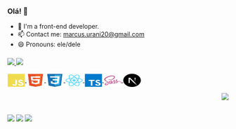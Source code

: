 ### Olá! 👋

- 🌱 I'm a front-end developer.
- 📫 Contact me: marcus.urani20@gmail.com
- 😄 Pronouns: ele/dele

###

 <div>
  <a href="https://github.com/MarcusUrani">
  <img height="180em" src="https://github-readme-stats.vercel.app/api?username=MarcusUrani&show_icons=true&theme=dracula&include_all_commits=true&count_private=true"/>
  <img height="180em" src="https://github-readme-stats.vercel.app/api/top-langs/?username=MarcusUrani&layout=compact&langs_count=7&theme=dracula"/>
</div>
<div style="display: inline_block"><br>
  <img align="center" alt="Marcus-Js" height="30" width="40" src="https://raw.githubusercontent.com/devicons/devicon/master/icons/javascript/javascript-plain.svg">
  <img align="center" alt="Marcus-HTML" height="30" width="40" src="https://raw.githubusercontent.com/devicons/devicon/master/icons/html5/html5-original.svg">
  <img align="center" alt="Marcus-CSS" height="30" width="40" src="https://raw.githubusercontent.com/devicons/devicon/master/icons/css3/css3-original.svg">
 <img align="center" alt="Marcus-React" height="30" width="40" src="https://raw.githubusercontent.com/devicons/devicon/master/icons/react/react-original.svg">
 <img align="center" alt="Marcus-Ts" height="30" width="40" src="https://raw.githubusercontent.com/devicons/devicon/master/icons/typescript/typescript-original.svg">
 <img align="center" alt="Marcus-Sass" height="30" width="40" src="https://raw.githubusercontent.com/devicons/devicon/master/icons/sass/sass-original.svg">
 <img align="center" alt="Marcus-Next" height="30" width="40" src="https://raw.githubusercontent.com/devicons/devicon/master/icons/nextjs/nextjs-original.svg">
 
</div>
 <p  align="right">
  <img width="250" src="https://media3.giphy.com/media/BWD3CtcudWL28/giphy.gif?cid=ecf05e475extmrgs2pgu2q5os8fba4enw5afgf8w9yblpyaq&rid=giphy.gif&ct=g">
 </p>
 
 ##
 
<div> 
  <a href="https://instagram.com/marcusvgu" target="_blank"><img src="https://img.shields.io/badge/-Instagram-%23E4405F?style=for-the-badge&logo=instagram&logoColor=white" target="_blank"></a>
  <a href = "mailto:marcus.urani20@gmail.com"><img src="https://img.shields.io/badge/-Gmail-%23333?style=for-the-badge&logo=gmail&logoColor=white" target="_blank"></a>
  <a href="https://www.linkedin.com/in/marcusurani/" target="_blank"><img src="https://img.shields.io/badge/-LinkedIn-%230077B5?style=for-the-badge&logo=linkedin&logoColor=white" target="_blank"></a> 
 </div>
